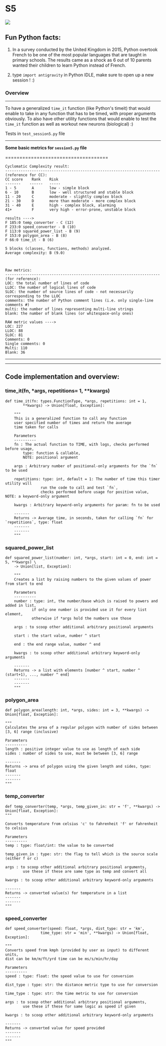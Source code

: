 # S5

![](https://pbs.twimg.com/media/Ek8HiWJVcAAuJzo.jpg)


## Fun Python facts:
1)  In a survey conducted by the United Kingdom in 2015, Python overtook French to be one of the most popular languages that are taught in primary schools. The results came as a shock as 6 out of 10 parents wanted their children to learn Python instead of French.

2) type `import antigravity` in Python IDLE, make sure to open up a new session ! :) 

### Overview

----------
To have a generalized `time_it` function (like Python's timeit)
that would enable to take in any function that has to be timed, with proper arguments obviously. To also have other utility functions that would enable to test the `time_it` function as well as workout new neurons (biological) :)

Tests in `test_session5.py` file

---------

__Some basic metrics for `session5.py` file__

====================================


    Cyclomatic Complexity result:
    ----------------------------------------------------------------------
    (reference for CC):
    CC score	Rank	Risk
    -------    ------   -----
    1 - 5	    A	    low - simple block
    6 - 10	    B	    low - well structured and stable block
    11 - 20	    C	    moderate - slightly complex block
    21 - 30	    D	    more than moderate - more complex block
    31 - 40	    E	    high - complex block, alarming
    41+ 	    F	    very high - error-prone, unstable block

    results ---->
    F 185:0 temp_converter - C (12)
    F 233:0 speed_converter - B (10)
    F 113:0 squared_power_list - B (9)
    F 153:0 polygon_area - B (8)
    F 66:0 time_it - B (6)

    5 blocks (classes, functions, methods) analyzed.
    Average complexity: B (9.0)



    Raw metrics:
    ----------------------------------------------------------------------
    (for reference):
    LOC: the total number of lines of code
    LLOC: the number of logical lines of code
    SLOC: the number of source lines of code - not necessarily corresponding to the LLOC
    comments: the number of Python comment lines (i.e. only single-line comments #)
    multi: the number of lines representing multi-line strings
    blank: the number of blank lines (or whitespace-only ones)

    RAW metric values ---->
    LOC: 227
    LLOC: 88
    SLOC: 81
    Comments: 0
    Single comments: 0
    Multi: 110
    Blank: 36


-------------------------
-------------

## Code implementation and overview:

### time_it(fn, *args, repetitions= 1, **kwargs)
    def time_it(fn: types.FunctionType, *args, repetitions: int = 1,
            **kwargs) -> Union[float, Exception]:

        """
        This is a generalized function to call any function
        user specified number of times and return the average
        time taken for calls
    
        Parameters
        ----------
        fn : The actual function to TIME, with logs, checks performed before usage,
            type: function & callable,
            NOTE: positional argument
    
        args : Arbitrary number of positional-only arguments for the `fn` to be used
    
        repetitions: type: int, default = 1: The number of time this timer utility will
                    run the code to call and test `fn`,
                    checks performed before usage for positive value, NOTE: a keyword-only argument
    
        kwargs : Arbitrary keyword-only arguments for param: fn to be used
    
        -------
        Returns -> Average time, in seconds, taken for calling `fn` for `repetitions`, type: float
        -------
        -------
        """


### squared_power_list
    def squared_power_list(number: int, *args, start: int = 0, end: int = 5, **kwargs) \
        -> Union[list, Exception]:

        """
        Creates a list by raising numbers to the given values of power from start to end
    
        Parameters
        ----------
        number : type: int, the number/base which is raised to powers and added in list,
                if only one number is provided use it for every list element,
                otherwise if *args hold the numbers use those
    
        args : to scoop other additional arbitrary positional arguments
    
        start : the start value, number ^ start
    
        end : the end range value, number ^ end
    
        kwargs : to scoop other additional arbitrary keyword-only arguments
    
        -------
        Returns -> a list with elements [number ^ start, number ^ (start+1), ..., number ^ end]
        -------
        -------
        """

### polygon_area
    def polygon_area(length: int, *args, sides: int = 3, **kwargs) -> Union[float, Exception]:
    
    """
    Calculates the area of a regular polygon with number of sides between [3, 6] range (inclusive)

    Parameters
    ----------
    length : positive integer value to use as length of each side
    sides : number of sides to use, must be between [3, 6] range

    -------
    Returns -> area of polygon using the given length and sides, type: float
    -------
    -------
    """

### temp_converter
    def temp_converter(temp, *args, temp_given_in: str = 'f', **kwargs) -> Union[float, Exception]:
    """
    
    Converts temperature from celsius 'c' to fahrenheit 'f' or fahrenheit to celsius

    Parameters
    ----------
    temp : type: float/int: the value to be converted

    temp_given_in : type: str: the flag to tell which is the source scale (either f or c)

    args : to scoop other additional arbitrary positional arguments,
            use these if these are same type as temp and convert all

    kwargs : to scoop other additional arbitrary keyword-only arguments

    -------
    Returns -> converted value(s) for temperature in a list
    -------
    -------
    """


### speed_converter
    def speed_converter(speed: float, *args, dist_type: str = 'km',
                    time_type: str = 'min', **kwargs) -> Union[float, Exception]:
    
    """
    Converts speed from kmph (provided by user as input) to different units,
    dist can be km/m/ft/yrd time can be ms/s/min/hr/day

    Parameters
    ----------
    speed : type: float: the speed value to use for conversion

    dist_type : type: str: the distance metric type to use for conversion

    time_type : type: str: the time metric to use for conversion

    args : to scoop other additional arbitrary positional arguments,
            use these if these for same logic as speed if given

    kwargs : to scoop other additional arbitrary keyword-only arguments

    -------
    Returns -> converted value for speed provided
    -------
    -------
    """
